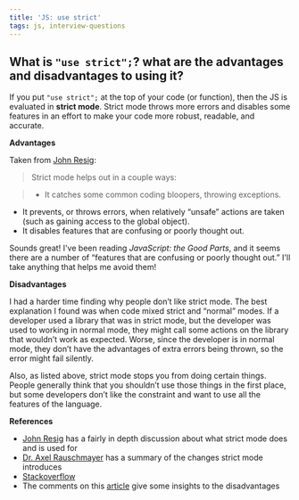```yaml
---
title: 'JS: use strict'
tags: js, interview-questions
---
```


## What is `"use strict";`? what are the advantages and disadvantages to using it?

If you put `"use strict";` at the top of your code (or function), then the JS is evaluated in **strict mode**. Strict mode throws more errors and disables some features in an effort to make your code more robust, readable, and accurate.

**Advantages**

Taken from [John Resig](http://ejohn.org/blog/ecmascript-5-strict-mode-json-and-more/):
>Strict mode helps out in a couple ways:

>* It catches some common coding bloopers, throwing exceptions.
* It prevents, or throws errors, when relatively “unsafe” actions are taken (such as gaining access to the global object).
* It disables features that are confusing or poorly thought out.

Sounds great! I've been reading *JavaScript: the Good Parts*, and it seems there are a number of “features that are confusing or poorly thought out.” I'll take anything that helps me avoid them!

**Disadvantages**

I had a harder time finding why people don’t like strict mode. The best explanation I found was when code mixed strict and “normal” modes. If a developer used a library that was in strict mode, but the developer was used to working in normal mode, they might call some actions on the library that wouldn’t work as expected. Worse, since the developer is in normal mode, they don’t have the advantages of extra errors being thrown, so the error might fail silently.

Also, as listed above, strict mode stops you from doing certain things. People generally think that you shouldn’t use those things in the first place, but some developers don’t like the constraint and want to use all the features of the language.

**References**

* [John Resig](http://ejohn.org/blog/ecmascript-5-strict-mode-json-and-more/) has a fairly in depth discussion about what strict mode does and is used for
* [Dr. Axel Rauschmayer](http://www.2ality.com/2011/01/javascripts-strict-mode-summary.html) has a summary of the changes strict mode introduces
* [Stackoverflow](http://stackoverflow.com/questions/1335851/what-does-use-strict-do-in-javascript-and-what-is-the-reasoning-behind-it)
* The comments on this [article](http://www.2ality.com/2011/10/strict-mode-hatred.html) give some insights to the disadvantages






